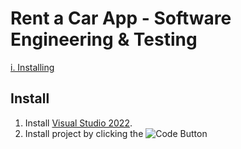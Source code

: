 # Rent a Car App - Software Engineering & Testing
[i. Installing](#install)


## Install
1. Install [Visual Studio 2022](https://visualstudio.microsoft.com/thank-you-downloading-visual-studio/?sku=Community&channel=Release&version=VS2022&source=VSLandingPage&cid=2030&passive=false).
2. Install project by clicking the ![Code Button](imgs/code_button)

